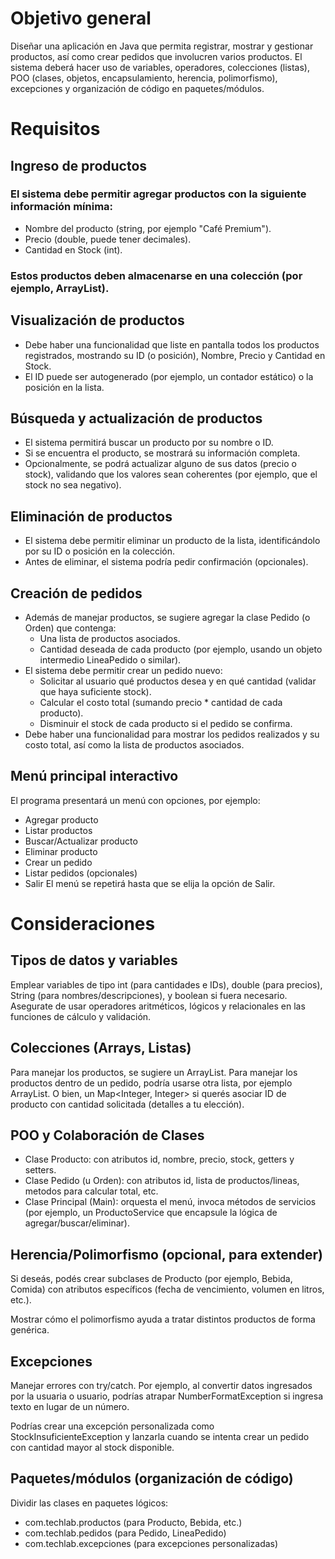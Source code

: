 # Objetivo general

Diseñar una aplicación en Java que permita registrar, mostrar y gestionar productos, así como crear pedidos que involucren varios productos. El sistema deberá hacer uso de variables, operadores, colecciones (listas), POO (clases, objetos, encapsulamiento, herencia, polimorfismo), excepciones y organización de código en paquetes/módulos.

# Requisitos

## Ingreso de productos

### El sistema debe permitir agregar productos con la siguiente información mínima:

- Nombre del producto (string, por ejemplo "Café Premium").
- Precio (double, puede tener decimales).
- Cantidad en Stock (int).

### Estos productos deben almacenarse en una colección (por ejemplo, ArrayList<Producto>).

## Visualización de productos

- Debe haber una funcionalidad que liste en pantalla todos los productos registrados, mostrando su ID (o posición), Nombre, Precio y Cantidad en Stock.
- El ID puede ser autogenerado (por ejemplo, un contador estático) o la posición en la lista.

## Búsqueda y actualización de productos

- El sistema permitirá buscar un producto por su nombre o ID.
- Si se encuentra el producto, se mostrará su información completa.
- Opcionalmente, se podrá actualizar alguno de sus datos (precio o stock), validando que los valores sean coherentes (por ejemplo, que el stock no sea negativo).

## Eliminación de productos

- El sistema debe permitir eliminar un producto de la lista, identificándolo por su ID o posición en la colección.
- Antes de eliminar, el sistema podría pedir confirmación (opcionales).

## Creación de pedidos

- Además de manejar productos, se sugiere agregar la clase Pedido (o Orden) que contenga:
  - Una lista de productos asociados.
  - Cantidad deseada de cada producto (por ejemplo, usando un objeto intermedio LineaPedido o similar).
- El sistema debe permitir crear un pedido nuevo:
  - Solicitar al usuario qué productos desea y en qué cantidad (validar que haya suficiente stock).
  - Calcular el costo total (sumando precio \* cantidad de cada producto).
  - Disminuir el stock de cada producto si el pedido se confirma.
- Debe haber una funcionalidad para mostrar los pedidos realizados y su costo total, así como la lista de productos asociados.

## Menú principal interactivo

El programa presentará un menú con opciones, por ejemplo:

- Agregar producto
- Listar productos
- Buscar/Actualizar producto
- Eliminar producto
- Crear un pedido
- Listar pedidos (opcionales)
- Salir
  El menú se repetirá hasta que se elija la opción de Salir.

# Consideraciones

## Tipos de datos y variables

Emplear variables de tipo int (para cantidades e IDs), double (para precios), String (para nombres/descripciones), y boolean si fuera necesario.
Asegurate de usar operadores aritméticos, lógicos y relacionales en las funciones de cálculo y validación.

## Colecciones (Arrays, Listas)

Para manejar los productos, se sugiere un ArrayList<Producto>.
Para manejar los productos dentro de un pedido, podría usarse otra lista, por ejemplo ArrayList<LineaPedido>.
O bien, un Map<Integer, Integer> si querés asociar ID de producto con cantidad solicitada (detalles a tu elección).

## POO y Colaboración de Clases

- Clase Producto: con atributos id, nombre, precio, stock, getters y setters.
- Clase Pedido (u Orden): con atributos id, lista de productos/lineas, metodos para calcular total, etc.
- Clase Principal (Main): orquesta el menú, invoca métodos de servicios (por ejemplo, un ProductoService que encapsule la lógica de agregar/buscar/eliminar).

## Herencia/Polimorfismo (opcional, para extender)

Si deseás, podés crear subclases de Producto (por ejemplo, Bebida, Comida) con atributos específicos (fecha de vencimiento, volumen en litros, etc.).

Mostrar cómo el polimorfismo ayuda a tratar distintos productos de forma genérica.

## Excepciones

Manejar errores con try/catch. Por ejemplo, al convertir datos ingresados por la usuaria o usuario, podrías atrapar NumberFormatException si ingresa texto en lugar de un número.

Podrías crear una excepción personalizada como StockInsuficienteException y lanzarla cuando se intenta crear un pedido con cantidad mayor al stock disponible.

## Paquetes/módulos (organización de código)

Dividir las clases en paquetes lógicos:

- com.techlab.productos (para Producto, Bebida, etc.)
- com.techlab.pedidos (para Pedido, LineaPedido)
- com.techlab.excepciones (para excepciones personalizadas)
